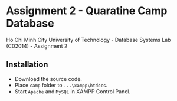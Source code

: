 # Assignment 2 -  Quaratine Camp Database
Ho Chi Minh City University of Technology - Database Systems Lab (C02014) - Assignment 2

## Installation
- Download the source code.
- Place `camp`  folder to `...\xampp\htdocs`.
- Start `Apache` and `MySQL` in XAMPP Control Panel.
